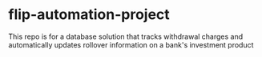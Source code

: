 # flip-automation-project
This repo is for a database solution that tracks withdrawal charges and automatically updates rollover information on a bank's investment product 
